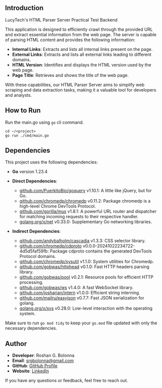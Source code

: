 ## Introduction

LucyTech's HTML Parser Server Practical Test Backend

This application is designed to efficiently crawl through the provided URL and extract essential information from the web page. The server is capable of parsing HTML content and provides the following information:

- **Internal Links**: Extracts and lists all internal links present on the page.
- **External Links**: Extracts and lists all external links leading to different domains.
- **HTML Version**: Identifies and displays the HTML version used by the web page.
- **Page Title**: Retrieves and shows the title of the web page.

With these capabilities, our HTML Parser Server aims to simplify web scraping and data extraction tasks, making it a valuable tool for developers and analysts.

## How to Run
Run the main.go using ``go`` cli command.

```shell
cd ~/<project>
go run ./cmd/main.go
```

## Dependencies

This project uses the following dependencies:

- **Go** version 1.23.4

- **Direct Dependencies**:
  - [github.com/PuerkitoBio/goquery](https://github.com/PuerkitoBio/goquery) v1.10.1: A little like jQuery, but for Go.
  - [github.com/chromedp/chromedp](https://github.com/chromedp/chromedp) v0.11.2: Package chromedp is a high-level Chrome DevTools Protocol.
  - [github.com/gorilla/mux](https://github.com/gorilla/mux) v1.8.1: A powerful URL router and dispatcher for matching incoming requests to their respective handler.
  - [golang.org/x/net](https://golang.org/x/net) v0.33.0: Supplementary Go networking libraries.

- **Indirect Dependencies**:
  - [github.com/andybalholm/cascadia](https://github.com/andybalholm/cascadia) v1.3.3: CSS selector library.
  - [github.com/chromedp/cdproto](https://github.com/chromedp/cdproto) v0.0.0-20241022234722-4d5d5faf59fb: Package cdproto contains the generated DevTools Protocol domains.
  - [github.com/chromedp/sysutil](https://github.com/chromedp/sysutil) v1.1.0: System utilities for Chromedp.
  - [github.com/gobwas/httphead](https://github.com/gobwas/httphead) v0.1.0: Fast HTTP headers parsing library.
  - [github.com/gobwas/pool](https://github.com/gobwas/pool) v0.2.1: Resource pools for efficient HTTP processing.
  - [github.com/gobwas/ws](https://github.com/gobwas/ws) v1.4.0: A fast WebSocket library.
  - [github.com/josharian/intern](https://github.com/josharian/intern) v1.0.0: Efficient string interning.
  - [github.com/mailru/easyjson](https://github.com/mailru/easyjson) v0.7.7: Fast JSON serialization for golang.
  - [golang.org/x/sys](https://github.com/golang/sys) v0.28.0: Low-level interaction with the operating system.

Make sure to run `go mod tidy` to keep your `go.mod` file updated with only the necessary dependencies.

## Author

- **Developer**: Roshan G. Bolonna
- **Email**: srgbolonna@gmail.com
- **GitHub**: [GitHub Profile](https://github.com/RoshanGerard)
- **Website**: [LinkedIn](https://www.linkedin.com/in/srgbolonna)

If you have any questions or feedback, feel free to reach out.

